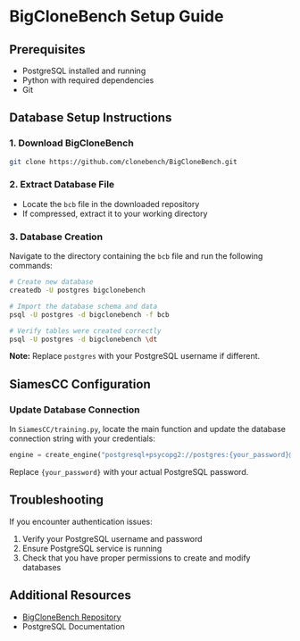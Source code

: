 # BigCloneBench Setup Guide

## Prerequisites
- PostgreSQL installed and running
- Python with required dependencies
- Git

## Database Setup Instructions

### 1. Download BigCloneBench
```bash
git clone https://github.com/clonebench/BigCloneBench.git
```

### 2. Extract Database File
- Locate the `bcb` file in the downloaded repository
- If compressed, extract it to your working directory

### 3. Database Creation
Navigate to the directory containing the `bcb` file and run the following commands:

```bash
# Create new database
createdb -U postgres bigclonebench

# Import the database schema and data
psql -U postgres -d bigclonebench -f bcb

# Verify tables were created correctly
psql -U postgres -d bigclonebench \dt
```

**Note:** Replace `postgres` with your PostgreSQL username if different.

## SiamesCC Configuration

### Update Database Connection
In `SiamesCC/training.py`, locate the main function and update the database connection string with your credentials:

```python
engine = create_engine("postgresql+psycopg2://postgres:{your_password}@localhost/bigclonebench")
```

Replace `{your_password}` with your actual PostgreSQL password.

## Troubleshooting

If you encounter authentication issues:
1. Verify your PostgreSQL username and password
2. Ensure PostgreSQL service is running
3. Check that you have proper permissions to create and modify databases

## Additional Resources
- [BigCloneBench Repository](https://github.com/clonebench/BigCloneBench)
- PostgreSQL Documentation
